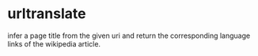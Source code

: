 urltranslate
============

infer a page title from the given uri and return the corresponding language links of the wikipedia article.
